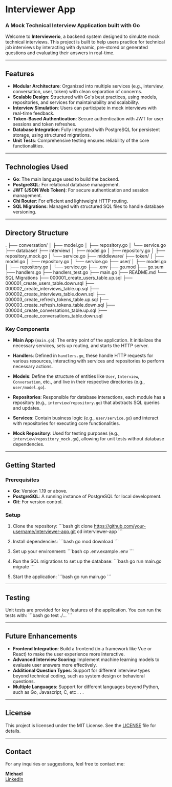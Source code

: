 
# Interviewer App

### A Mock Technical Interview Application built with Go

Welcome to **Interviewerio**, a backend system designed to simulate mock technical interviews. This project is built to help users practice for technical job interviews by interacting with dynamic, pre-stored or generated questions and evaluating their answers in real-time. 

---

## Features

- **Modular Architecture**: Organized into multiple services (e.g., interview, conversation, user, token) with clean separation of concerns.
- **Scalable Design**: Structured with Go's best practices, using models, repositories, and services for maintainability and scalability.
- **Interview Simulation**: Users can participate in mock interviews with real-time feedback.
- **Token-Based Authentication**: Secure authentication with JWT for user sessions and token refreshes.
- **Database Integration**: Fully integrated with PostgreSQL for persistent storage, using structured migrations.
- **Unit Tests**: Comprehensive testing ensures reliability of the core functionalities.

---

## Technologies Used

- **Go**: The main language used to build the backend.
- **PostgreSQL**: For relational database management.
- **JWT (JSON Web Token)**: For secure authentication and session management.
- **Chi Router**: For efficient and lightweight HTTP routing.
- **SQL Migrations**: Managed with structured SQL files to handle database versioning.

---

## Directory Structure


.
├── conversation/
│   ├── model.go
│   ├── repository.go
│   └── service.go
├── database/
├── interview/
│   ├── model.go
│   ├── repository.go
│   ├── repository_mock.go
│   └── service.go
├── middleware/
├── token/
│   ├── model.go
│   ├── repository.go
│   └── service.go
├── user/
│   ├── model.go
│   ├── repository.go
│   └── service.go
├── .env
├── go.mod
├── go.sum
├── handlers.go
├── handlers_test.go
├── main.go
├── README.md
└── SQL Migrations
    ├── 000001_create_users_table.up.sql
    ├── 000001_create_users_table.down.sql
    ├── 000002_create_interviews_table.up.sql
    ├── 000002_create_interviews_table.down.sql
    ├── 000003_create_refresh_tokens_table.up.sql
    ├── 000003_create_refresh_tokens_table.down.sql
    ├── 000004_create_conversations_table.up.sql
    ├── 000004_create_conversations_table.down.sql


### Key Components

- **Main App** (`main.go`): The entry point of the application. It initializes the necessary services, sets up routing, and starts the HTTP server.
  
- **Handlers**: Defined in `handlers.go`, these handle HTTP requests for various resources, interacting with services and repositories to perform necessary actions.
  
- **Models**: Define the structure of entities like `User`, `Interview`, `Conversation`, etc., and live in their respective directories (e.g., `user/model.go`).
  
- **Repositories**: Responsible for database interactions, each module has a repository (e.g., `interview/repository.go`) that abstracts SQL queries and updates.
  
- **Services**: Contain business logic (e.g., `user/service.go`) and interact with repositories for executing core functionalities.

- **Mock Repository**: Used for testing purposes (e.g., `interview/repository_mock.go`), allowing for unit tests without database dependencies.

---

## Getting Started

### Prerequisites
- **Go**: Version 1.19 or above.
- **PostgreSQL**: A running instance of PostgreSQL for local development.
- **Git**: For version control.

### Setup

1. Clone the repository:
    \`\`\`bash
    git clone https://github.com/your-username/interviewer-app.git
    cd interviewer-app
    \`\`\`

2. Install dependencies:
    \`\`\`bash
    go mod download
    \`\`\`

3. Set up your environment:
    \`\`\`bash
    cp .env.example .env
    \`\`\`

4. Run the SQL migrations to set up the database:
    \`\`\`bash
    go run main.go migrate
    \`\`\`

5. Start the application:
    \`\`\`bash
    go run main.go
    \`\`\`

---

## Testing

Unit tests are provided for key features of the application. You can run the tests with:
\`\`\`bash
go test ./...
\`\`\`

---

## Future Enhancements

- **Frontend Integration**: Build a frontend (in a framework like Vue or React) to make the user experience more interactive.
- **Advanced Interview Scoring**: Implement machine learning models to evaluate user answers more effectively.
- **Additional Question Types**: Support for different interview types beyond technical coding, such as system design or behavioral questions.
- **Multiple Languages**: Support for different languages beyond Python, such as Go, Javascript, C, etc . . .

---

## License

This project is licensed under the MIT License. See the [LICENSE](LICENSE) file for details.

---

## Contact

For any inquiries or suggestions, feel free to contact me:

**Michael**  
[LinkedIn](https://www.linkedin.com/in/michael-boegner-855a9741) 

